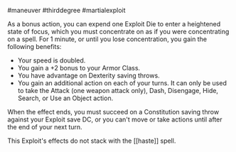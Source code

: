 #maneuver #thirddegree #martialexploit 

As a bonus action, you can expend one Exploit Die to enter a heightened state of focus, which you must concentrate on as if you were concentrating on a spell. For 1 minute, or until you lose concentration, you gain the following benefits:
- Your speed is doubled.
- You gain a +2 bonus to your Armor Class.
- You have advantage on Dexterity saving throws.
- You gain an additional action on each of your turns. It can only be used to take the Attack (one weapon attack only), Dash, Disengage, Hide, Search, or Use an Object action.

When the effect ends, you must succeed on a Constitution saving throw against your Exploit save DC, or you can't move or take actions until after the end of your next turn.

This Exploit's effects do not stack with the [[haste]] spell.